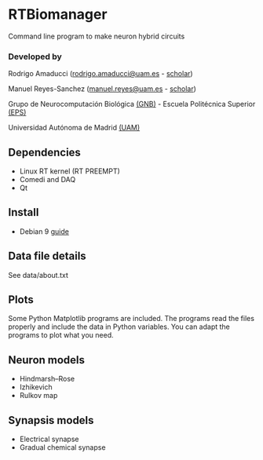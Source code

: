 # RTBiomanager
Command line program to make neuron hybrid circuits

### Developed by
Rodrigo Amaducci (rodrigo.amaducci@uam.es - [scholar](https://scholar.google.es/citations?user=Lq4ogOQAAAAJ))

Manuel Reyes-Sanchez (manuel.reyes@uam.es - [scholar](https://scholar.google.es/citations?user=JlKzj1cAAAAJ))

Grupo de Neurocomputación Biológica [(GNB)](http://arantxa.ii.uam.es/~gnb/) - Escuela Politécnica Superior [(EPS)](http://www.uam.es/ss/Satellite/EscuelaPolitecnica/es/home.htm)

Universidad Autónoma de Madrid [(UAM)](http://www.uam.es)


## Dependencies
- Linux RT kernel (RT PREEMPT)
- Comedi and DAQ
- Qt

## Install
- Debian 9 [guide](https://github.com/manurs/clamp-cli/wiki/Install-on-Debian-9)


## Data file details
See data/about.txt

## Plots
Some Python Matplotlib programs are included. The programs read the files properly and include the data in Python variables. You can adapt the programs to plot what you need. 

## Neuron models
- Hindmarsh–Rose
- Izhikevich
- Rulkov map

## Synapsis models
- Electrical synapse
- Gradual chemical synapse
